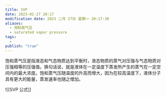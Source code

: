```yaml
---
title: SVP
date: 2023-02-27 20:17
modification date: 2023 二月 27日 星期一 20:17:30
aliases:
  - 饱和蒸气压
  - saturated vapor pressure
tags:
  - 
publish: "true"
---
```


饱和蒸气压是指液态和气态物质达到平衡时，液态物质的蒸气对压强与气态物质对压强相等的压强值。换句话说，就是液体在一定温度下蒸发所产生的蒸气在一定空间内的最大浓度。饱和蒸气压随温度的升高而增大，因为在较高温度下，液体分子具有更大的能量，蒸发速率也随之增加。

![[SVP 公式]]